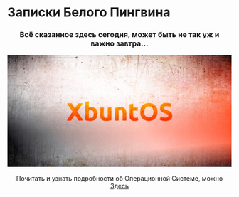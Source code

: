 # Записки Белого Пингвина

<div id="header" align="center">


<h3>Всё сказанное здесь сегодня, может быть не так уж и важно завтра...</h3>

![XbuntOS](https://github.com/whitepingvin/xbuntos/blob/main/img/xbuntos_banner.jpg)

Почитать и узнать подробности об Операционной Системе, можно [Здесь](https://whitepingvin.github.io/blog)
</div>

